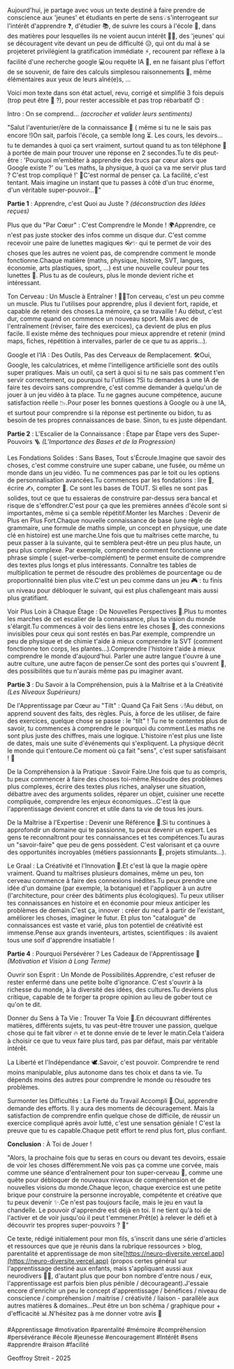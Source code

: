 Aujourd'hui, je partage avec vous un texte destiné à faire prendre de conscience aux 'jeunes' et étudiants en perte de sens💡s'interrogeant sur l'intérêt d'apprendre ❓, d'étudier 📚, de suivre les cours à l'école 🏫, dans des matières pour lesquelles ils ne voient aucun intérêt 🤷‍♂️, des 'jeunes' qui se découragent vite devant un peu de difficulté 😥, qui ont du mal à se projeteret privilégient la gratification immédiate ⚡, recourent par réflexe à la facilité d'une recherche google 💻ou requête IA 🤖, en ne faisant plus l'effort de se souvenir, de faire des calculs simplesou raisonnements 🤔, même élémentaires aux yeux de leurs aîné(e)s, ...

Voici mon texte dans son état actuel, revu, corrigé et simplifié 3 fois depuis (trop peut être 🤔 ?), pour rester accessible et pas trop rébarbatif 😊 :

Intro : On se comprend... _(accrocher et valider leurs sentiments)_

"Salut l'aventurier/ère de la connaissance 👋 ( même si tu ne le sais pas encore !)On sait, parfois l'école, ça semble long ⏳. Les cours, les devoirs... tu te demandes à quoi ça sert vraiment, surtout quand tu as ton téléphone 📱 à portée de main pour trouver une réponse en 2 secondes.Tu te dis peut-être : 'Pourquoi m'embêter à apprendre des trucs par cœur alors que Google existe ?' ou 'Les maths, la physique, à quoi ça va me servir plus tard ? C'est trop compliqué !' 🤯C'est normal de penser ça. La facilité, c'est tentant. Mais imagine un instant que tu passes à côté d'un truc énorme, d'un véritable super-pouvoir...🦸"

**Partie 1** : Apprendre, c'est Quoi au Juste ? _(déconstruction des Idées reçues)_

Plus que du "Par Cœur" : C'est Comprendre le Monde ! 🌍Apprendre, ce n'est pas juste stocker des infos comme un disque dur. C'est comme recevoir une paire de lunettes magiques 👓✨ qui te permet de voir des choses que les autres ne voient pas, de comprendre comment le monde fonctionne.Chaque matière (maths, physique, histoire, SVT, langues, économie, arts plastiques, sport, ...) est une nouvelle couleur pour tes lunettes 🌈. Plus tu as de couleurs, plus le monde devient riche et intéressant.

Ton Cerveau : Un Muscle à Entraîner ! 🧠💪Ton cerveau, c'est un peu comme un muscle. Plus tu l'utilises pour apprendre, plus il devient fort, rapide, et capable de retenir des choses.La mémoire, ça se travaille ! Au début, c'est dur, comme quand on commence un nouveau sport. Mais avec de l'entraînement (réviser, faire des exercices), ça devient de plus en plus facile. Il existe même des techniques pour mieux apprendre et retenir (mind maps, fiches, répétition à intervalles, parler de ce que tu as appris...).

Google et l'IA : Des Outils, Pas des Cerveaux de Remplacement. 🛠️Oui, Google, les calculatrices, et même l'intelligence artificielle sont des outils super pratiques. Mais un outil, ça sert à quoi si tu ne sais pas comment t'en servir correctement, ou pourquoi tu l'utilises ?Si tu demandes à une IA de faire tes devoirs sans comprendre, c'est comme demander à quelqu'un de jouer à un jeu vidéo à ta place. Tu ne gagnes aucune compétence, aucune satisfaction réelle 📉.Pour poser les bonnes questions à Google ou à une IA, et surtout pour comprendre si la réponse est pertinente ou bidon, tu as besoin de tes propres connaissances de base. Sinon, tu es juste dépendant.

**Partie 2** : L'Escalier de la Connaissance : Étape par Étape vers des Super-Pouvoirs 🪜 _(L'Importance des Bases et de la Progression)_

Les Fondations Solides : Sans Bases, Tout s'Écroule.Imagine que savoir des choses, c'est comme construire une super cabane, une fusée, ou même un monde dans un jeu vidéo. Tu ne commences pas par le toit ou les options de personnalisation avancées.Tu commences par les fondations : lire 📖, écrire ✍️, compter 🔢. Ce sont les bases de TOUT. Si elles ne sont pas solides, tout ce que tu essaieras de construire par-dessus sera bancal et risque de s'effondrer.C'est pour ça que les premières années d'école sont si importantes, même si ça semble répétitif.Monter les Marches : Devenir de Plus en Plus Fort.Chaque nouvelle connaissance de base (une règle de grammaire, une formule de maths simple, un concept en physique, une date clé en histoire) est une marche.Une fois que tu maîtrises cette marche, tu peux passer à la suivante, qui te semblera peut-être un peu plus haute, un peu plus complexe. Par exemple, comprendre comment fonctionne une phrase simple ( sujet-verbe-complément) te permet ensuite de comprendre des textes plus longs et plus intéressants. Connaître tes tables de multiplication te permet de résoudre des problèmes de pourcentage ou de proportionnalité bien plus vite.C'est un peu comme dans un jeu 🎮 : tu finis un niveau pour débloquer le suivant, qui est plus challengeant mais aussi plus gratifiant.

Voir Plus Loin à Chaque Étage : De Nouvelles Perspectives 🔭.Plus tu montes les marches de cet escalier de la connaissance, plus ta vision du monde s'élargit.Tu commences à voir des liens entre les choses 🔗, des connexions invisibles pour ceux qui sont restés en bas.Par exemple, comprendre un peu de physique et de chimie t'aide à mieux comprendre la SVT (comment fonctionne ton corps, les plantes...).Comprendre l'histoire t'aide à mieux comprendre le monde d'aujourd'hui. Parler une autre langue t'ouvre à une autre culture, une autre façon de penser.Ce sont des portes qui s'ouvrent 🚪, des possibilités que tu n'aurais même pas pu imaginer avant.

**Partie 3** : Du Savoir à la Compréhension, puis à la Maîtrise et à la Créativité _(Les Niveaux Supérieurs)_

De l'Apprentissage par Cœur au "Tilt" : Quand Ça Fait Sens 💡!Au début, on apprend souvent des faits, des règles. Puis, à force de les utiliser, de faire des exercices, quelque chose se passe : le "tilt" ! Tu ne te contentes plus de savoir, tu commences à comprendre le pourquoi du comment.Les maths ne sont plus juste des chiffres, mais une logique. L'histoire n'est plus une liste de dates, mais une suite d'événements qui s'expliquent. La physique décrit le monde qui t'entoure.Ce moment où ça fait "sens", c'est super satisfaisant ! 🎉

De la Compréhension à la Pratique : Savoir Faire.Une fois que tu as compris, tu peux commencer à faire des choses toi-même.Résoudre des problèmes plus complexes, écrire des textes plus riches, analyser une situation, débattre avec des arguments solides, réparer un objet, cuisiner une recette compliquée, comprendre les enjeux économiques...C'est là que l'apprentissage devient concret et utile dans ta vie de tous les jours.

De la Maîtrise à l'Expertise : Devenir une Référence 🌟.Si tu continues à approfondir un domaine qui te passionne, tu peux devenir un expert. Les gens te reconnaîtront pour tes connaissances et tes compétences.Tu auras un "savoir-faire" que peu de gens possèdent. C'est valorisant et ça ouvre des opportunités incroyables (métiers passionnants 💼, projets stimulants...).

Le Graal : La Créativité et l'Innovation 🎨.Et c'est là que la magie opère vraiment. Quand tu maîtrises plusieurs domaines, même un peu, ton cerveau commence à faire des connexions inédites.Tu peux prendre une idée d'un domaine (par exemple, la botanique) et l'appliquer à un autre (l'architecture, pour créer des bâtiments plus écologiques). Tu peux utiliser tes connaissances en histoire et en économie pour mieux anticiper les problèmes de demain.C'est ça, innover : créer du neuf à partir de l'existant, améliorer les choses, imaginer le futur. Et plus ton "catalogue" de connaissances est vaste et varié, plus ton potentiel de créativité est immense.Pense aux grands inventeurs, artistes, scientifiques : ils avaient tous une soif d'apprendre insatiable !

**Partie 4** : Pourquoi Persévérer ? Les Cadeaux de l'Apprentissage 🎁 _(Motivation et Vision à Long Terme)_

Ouvrir son Esprit : Un Monde de Possibilités.Apprendre, c'est refuser de rester enfermé dans une petite boîte d'ignorance. C'est s'ouvrir à la richesse du monde, à la diversité des idées, des cultures.Tu deviens plus critique, capable de te forger ta propre opinion au lieu de gober tout ce qu'on te dit.

Donner du Sens à Ta Vie : Trouver Ta Voie 🧭.En découvrant différentes matières, différents sujets, tu vas peut-être trouver une passion, quelque chose qui te fait vibrer 🔥 et te donne envie de te lever le matin.Cela t'aidera à choisir ce que tu veux faire plus tard, pas par défaut, mais par véritable intérêt.

La Liberté et l'Indépendance 🕊️.Savoir, c'est pouvoir. Comprendre te rend moins manipulable, plus autonome dans tes choix et dans ta vie. Tu dépends moins des autres pour comprendre le monde ou résoudre tes problèmes.

Surmonter les Difficultés : La Fierté du Travail Accompli 💪.Oui, apprendre demande des efforts. Il y aura des moments de découragement. Mais la satisfaction de comprendre enfin quelque chose de difficile, de réussir un exercice compliqué après avoir lutté, c'est une sensation géniale ! C'est la preuve que tu es capable.Chaque petit effort te rend plus fort, plus confiant.

**Conclusion** : À Toi de Jouer !

"Alors, la prochaine fois que tu seras en cours ou devant tes devoirs, essaie de voir les choses différemment.Ne vois pas ça comme une corvée, mais comme une séance d'entraînement pour ton super-cerveau 🧠, comme une quête pour débloquer de nouveaux niveaux de compréhension et de nouvelles visions du monde.Chaque leçon, chaque exercice est une petite brique pour construire la personne incroyable, compétente et créative que tu peux devenir ✨.Ce n'est pas toujours facile, mais le jeu en vaut la chandelle. Le pouvoir d'apprendre est déjà en toi. Il ne tient qu'à toi de l'activer et de voir jusqu'où il peut t'emmener.Prêt(e) à relever le défi et à découvrir tes propres super-pouvoirs ? 🚀"

Ce texte, rédigé initialement pour mon fils, s'inscrit dans une série d'articles et ressources que que je réunis dans la rubrique ressources > blog, parentalité et apprentissage de mon site[https://neuro-diversite.vercel.app](https://neuro-diversite.vercel.app) (propos certes général sur l'apprentissage destiné aux enfants, mais s'appliquant aussi aux neurodivers 🧠🌱, d'autant plus que pour bon nombre d'entre nous / eux, l'apprentissage est parfois bien plus pénible / décourageant).J'essaie encore d'enrichir un peu le concept d'apprentissage / bénéfices / niveau de conscience / compréhension / maitrise / créativité / liaison - parallèle aux autres matières & domaines...Peut être un bon schéma / graphique pour + d'efficacité 📊.N'hésitez pas à me donner votre avis 💬

#Apprentissage #motivation #parentalité #mémoire #compréhension #persévérance #école #jeunesse #encouragement #Intérêt #sens #apprendre #raison #facilité

Geoffroy Streit - 2025